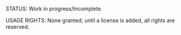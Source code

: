STATUS: Work in progress/Incomplete. 

USAGE RIGHTS: None granted; until a license is added, all rights are reserved.